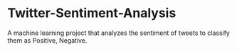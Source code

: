 # Twitter-Sentiment-Analysis
A machine learning project that analyzes the sentiment of tweets to classify them as Positive, Negative.
